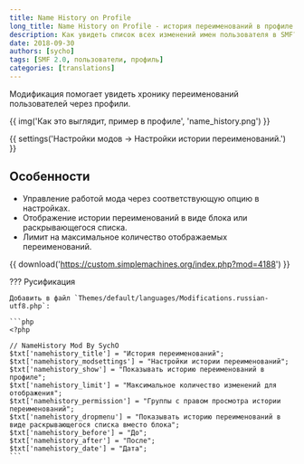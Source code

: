```yaml
---
title: Name History on Profile
long_title: Name History on Profile - история переименований в профиле
description: Как увидеть список всех изменений имен пользователя в SMF?
date: 2018-09-30
authors: [sycho]
tags: [SMF 2.0, пользователи, профиль]
categories: [translations]
---
```


Модификация помогает увидеть хронику переименований пользователей через профили.

<!-- more -->

{{ img('Как это выглядит, пример в профиле', 'name_history.png') }}

{{ settings('Настройки модов → Настройки истории переименований.') }}

## Особенности

- Управление работой мода через соответствующую опцию в настройках.
- Отображение истории переименований в виде блока или раскрывающегося списка.
- Лимит на максимальное количество отображаемых переименований.

{{ download('https://custom.simplemachines.org/index.php?mod=4188') }}

??? Русификация

    Добавить в файл `Themes/default/languages/Modifications.russian-utf8.php`:

    ```php
    <?php

    // NameHistory Mod By SychO
    $txt['namehistory_title'] = "История переименований";
    $txt['namehistory_modsettings'] = "Настройки истории переименований";
    $txt['namehistory_show'] = "Показывать историю переименований в профиле";
    $txt['namehistory_limit'] = "Максимальное количество изменений для отображения";
    $txt['namehistory_permission'] = "Группы с правом просмотра истории переименований";
    $txt['namehistory_dropmenu'] = "Показывать историю переименований в виде раскрывающегося списка вместо блока";
    $txt['namehistory_before'] = "До";
    $txt['namehistory_after'] = "После";
    $txt['namehistory_date'] = "Дата";
    ```
